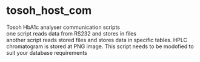 # tosoh_host_com
Tosoh HbA1c analyser communication scripts \
one script reads data from RS232 and stores in files \
another script reads stored files and stores data in specific tables. HPLC chromatogram is stored at PNG image. This script needs to be modofied to suit your database requirements 

